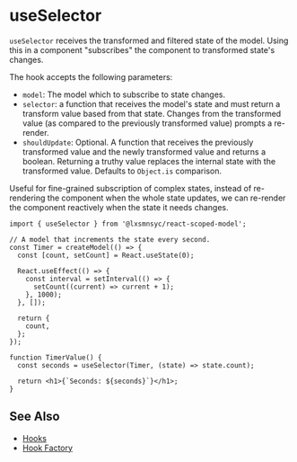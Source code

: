 # useSelector

`useSelector` receives the transformed and filtered state of the model. Using this in a component "subscribes" the component to transformed state's changes.

The hook accepts the following parameters:
- `model`: The model which to subscribe to state changes.
- `selector`: a function that receives the model's state and must return a transform value based from that state. Changes from the transformed value (as compared to the previously transformed value) prompts a re-render.
- `shouldUpdate`: Optional. A function that receives the previously transformed value and the newly transformed value and returns a boolean. Returning a truthy value replaces the internal state with the transformed value. Defaults to `Object.is` comparison.

Useful for fine-grained subscription of complex states, instead of re-rendering the component when the whole state updates, we can re-render the component reactively when the state it needs changes.

```tsx
import { useSelector } from '@lxsmnsyc/react-scoped-model';

// A model that increments the state every second.
const Timer = createModel(() => {
  const [count, setCount] = React.useState(0);

  React.useEffect(() => {
    const interval = setInterval(() => {
      setCount((current) => current + 1);
    }, 1000);
  }, []);

  return {
    count,
  };
});

function TimerValue() {
  const seconds = useSelector(Timer, (state) => state.count);

  return <h1>{`Seconds: ${seconds}`}</h1>;
}
```

## See Also
- [Hooks](/packages/react-scoped-model/hooks/README.md)
- [Hook Factory](/packages/react-scoped-model/docs/hook-factory.md)